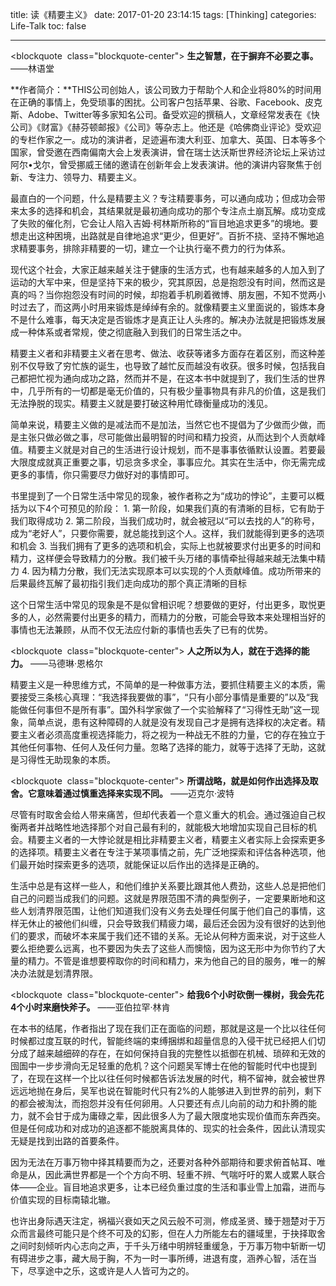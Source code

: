 title: 读《精要主义》
date: 2017-01-20 23:14:15
tags: [Thinking]
categories: Life-Talk
toc: false

---

<blockquote  class="blockquote-center">
**生之智慧，在于摒弃不必要之事。**
——林语堂
</blockquote>

**作者简介：**THIS公司创始人，该公司致力于帮助个人和企业将80%的时间用在正确的事情上，免受琐事的困扰。公司客户包括苹果、谷歌、Facebook、皮克斯、Adobe、Twitter等多家知名公司。备受欢迎的撰稿人，文章经常发表在《快公司》《财富》《赫芬顿邮报》《公司》等杂志上。他还是《哈佛商业评论》受欢迎的专栏作家之一。成功的演讲者，足迹遍布澳大利亚、加拿大、英国、日本等多个国家，曾受邀在西南偏南大会上发表演讲，曾在瑞士达沃斯世界经济论坛上采访过阿尔•戈尔，曾受挪威王储的邀请在创新年会上发表演讲。他的演讲内容聚焦于创新、专注力、领导力、精要主义。

最直白的一个问题，什么是精要主义？专注精要事务，可以通向成功；但成功会带来太多的选择和机会，其结果就是最初通向成功的那个专注点土崩瓦解。成功变成了失败的催化剂，它会让人陷入吉姆·柯林斯所称的“盲目地追求更多”的境地。要想走出这种困境，出路就是自律地追求“更少，但更好”。百折不挠、坚持不懈地追求精要事务，排除非精要的一切，建立一个让执行毫不费力的行为体系。

现代这个社会，大家正越来越关注于健康的生活方式，也有越来越多的人加入到了运动的大军中来，但是坚持下来的极少，究其原因，总是抱怨没有时间，然而这是真的吗？当你抱怨没有时间的时候，却抱着手机刷着微博、朋友圈，不知不觉两小时过去了，而这两小时用来锻炼是绰绰有余的。就像精要主义里面说的，锻炼本身不是什么难事，每天决定是否锻炼才是真正让人头疼的。解决办法就是把锻炼发展成一种体系或者常规，使之彻底融入到我们的日常生活之中。

精要主义者和非精要主义者在思考、做法、收获等诸多方面存在着区别，而这种差别不仅导致了穷忙族的诞生，也导致了越忙反而越没有收获。很多时候，包括我自己都把忙视为通向成功之路，然而并不是，在这本书中就提到了，我们生活的世界中，几乎所有的一切都是毫无价值的，只有极少量事物具有非凡的价值，这是我们无法挣脱的现实。精要主义就是要打破这种用忙碌衡量成功的浅见。

简单来说，精要主义做的是减法而不是加法，当然它也不提倡为了少做而少做，而是主张只做必做之事，尽可能做出最明智的时间和精力投资，从而达到个人贡献峰值。精要主义就是对自己的生活进行设计规划，而不是事事依循默认设置。若要最大限度成就真正重要之事，切忌贪多求全，事事应允。其实在生活中，你无需完成更多的事情，你只需要尽力做好对的事情即可。

书里提到了一个日常生活中常见的现象，被作者称之为“成功的悖论”，主要可以概括为以下4个可预见的阶段：
1. 第一阶段，如果我们真的有清晰的目标，它有助于我们取得成功
2. 第二阶段，当我们成功时，就会被冠以“可以去找的人”的称号，成为“老好人”，只要你需要，就总能找到这个人。这样，我们就能得到更多的选项和机会
3. 当我们拥有了更多的选项和机会，实际上也就被要求付出更多的时间和精力，这样便会导致精力的分散。我们被千头万绪的事情牵扯得越来越无法集中精力
4. 因为精力分散，我们无法实现原本可以实现的个人贡献峰值。成功所带来的后果最终瓦解了最初指引我们走向成功的那个真正清晰的目标

这个日常生活中常见的现象是不是似曾相识呢？想要做的更好，付出更多，取悦更多的人，必然需要付出更多的精力，而精力的分散，可能会导致本来处理相当好的事情也无法兼顾，从而不仅无法应付新的事情也丢失了已有的优势。

<blockquote  class="blockquote-center">
**人之所以为人，就在于选择的能力。**
——马德琳·恩格尔
</blockquote>

精要主义是一种思维方式，不简单的是一种做事方法，要抓住精要主义的本质，需要接受三条核心真理：“我选择我要做的事”，“只有小部分事情是重要的”以及“我能做任何事但不是所有事”。国外科学家做了一个实验解释了“习得性无助”这一现象，简单点说，患有这种障碍的人就是没有发现自己才是拥有选择权的决定者。精要主义者必须高度重视选择能力，将之视为一种战无不胜的力量，它的存在独立于其他任何事物、任何人及任何力量。忽略了选择的能力，就等于选择了无助，这就是习得性无助现象的本质。

<blockquote  class="blockquote-center">
**所谓战略，就是如何作出选择及取舍。它意味着通过慎重选择来实现不同。**
——迈克尔·波特
</blockquote>

尽管有时取舍会给人带来痛苦，但却代表着一个意义重大的机会。通过强迫自己权衡两者并战略性地选择那个对自己最有利的，就能极大地增加实现自己目标的机会。精要主义者的一大悖论就是相比非精要主义者，精要主义者实际上会探索更多的选择项。精要主义者在专注于某项事情之前，先广泛地探索和评估各种选项，他们最开始时探索更多的选项，就能保证以后作出的选择是正确的。

生活中总是有这样一些人，和他们维护关系要比跟其他人费劲，这些人总是把他们自己的问题当成我们的问题。这就是界限范围不清的典型例子，一定要果断地和这些人划清界限范围，让他们知道我们没有义务去处理任何属于他们自己的事情，这样无休止的被他们纠缠，只会导致我们精疲力竭，最后还会因为没有很好的达到他们的要求，而破坏本来属于我们还不错的关系。无论从何种方面来说，对于这些人要么拒绝要么远离，也不要因为失去了这些人而懊恼，因为这无形中为你节约了大量的精力。不管是谁想要榨取你的时间和精力，来为他自己的目的服务，唯一的解决办法就是划清界限。

<blockquote  class="blockquote-center">
**给我6个小时砍倒一棵树，我会先花4个小时来磨快斧子。**
——亚伯拉罕·林肯
</blockquote>

在本书的结尾，作者指出了现在我们正在面临的问题，那就是这是一个比以往任何时候都过度互联的时代，智能终端的束缚捆绑和超量信息的入侵干扰已经把人们切分成了越来越细碎的存在，在如何保持自我的完整性以抵御在机械、琐碎和无效的囹圄中一步步滑向无足轻重的危机？这个问题吴军博士在他的智能时代中也提到了，在现在这样一个比以往任何时候都告诉法发展的时代，稍不留神，就会被世界远远地抛在身后，吴军也说在智能时代只有2%的人能够进入到世界的前列，剩下的都会被淘汰，而抱怨并没有任何卵用。人只要还有点儿向前的动力和扑腾的能力，就不会甘于成为庸碌之辈，因此很多人为了最大限度地实现价值而东奔西突。但是任何成功和对成功的追逐都不能脱离具体的、现实的社会条件，因此认清现实无疑是找到出路的首要条件。

因为无法在万事万物中择其精要而为之，还要对各种外部期待和要求俯首帖耳、唯命是从，因此满世界都是一个个方向不明、轻重不辨、气喘吁吁的累人或累人联合体——企业。盲目地追求更多，让本已经负重过度的生活和事业雪上加霜，进而与价值实现的目标南辕北辙。

也许出身际遇天注定，祸福兴衰如天之风云般不可测，修成圣贤、臻于翘楚对于万众而言最终可能只是个终不可及的幻影，但在人力所能左右的疆域里，于抉择取舍之间时刻倾听内心志向之声，于千头万绪中明辨轻重缓急，于万事万物中斩断一切有碍进步之事，藏大局于胸，不为一时一事所缚，进退有度，涵养心智，活在当下，尽享途中之乐，这或许是人人皆可为之的。
